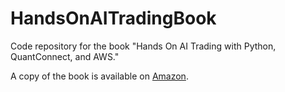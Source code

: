 # HandsOnAITradingBook
Code repository for the book "Hands On AI Trading with Python, QuantConnect, and AWS."

A copy of the book is available on [Amazon](https://qnt.co/book-amazon).
